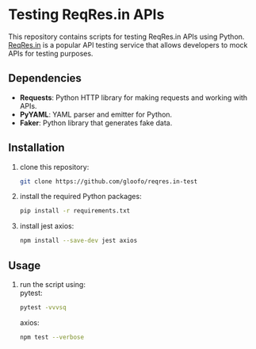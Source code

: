 # Testing ReqRes.in APIs

This repository contains scripts for testing ReqRes.in APIs using Python. [ReqRes.in](https://reqres.in/) is a popular API testing service that allows developers to mock APIs for testing purposes.

## Dependencies

- **Requests**: Python HTTP library for making requests and working with APIs.
- **PyYAML**: YAML parser and emitter for Python.
- **Faker**: Python library that generates fake data.

## Installation

1. clone this repository:

    ```bash
    git clone https://github.com/gloofo/reqres.in-test
    ```

2. install the required Python packages:

    ```bash
    pip install -r requirements.txt
    ```
3. install jest axios:

    ```bash
    npm install --save-dev jest axios
    ```

## Usage

1. run the script using: <br>
   pytest:
   
    ```bash
    pytest -vvvsq
    ```
    axios:
   
    ```bash
    npm test --verbose
    ```

